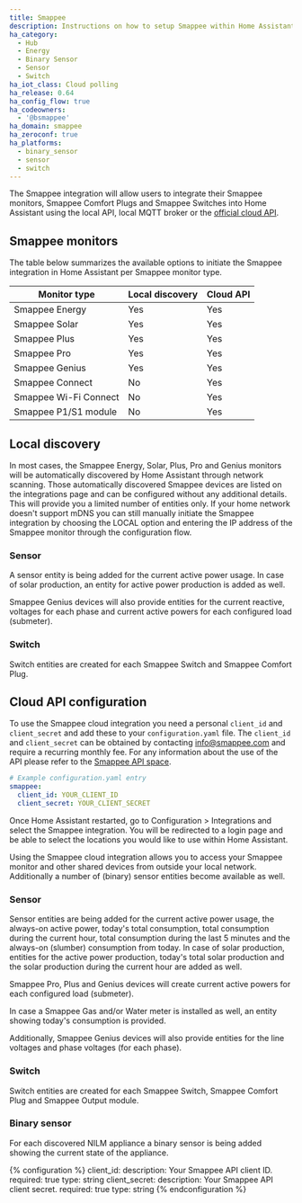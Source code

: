 ```yaml
---
title: Smappee
description: Instructions on how to setup Smappee within Home Assistant.
ha_category:
  - Hub
  - Energy
  - Binary Sensor
  - Sensor
  - Switch
ha_iot_class: Cloud polling
ha_release: 0.64
ha_config_flow: true
ha_codeowners:
  - '@bsmappee'
ha_domain: smappee
ha_zeroconf: true
ha_platforms:
  - binary_sensor
  - sensor
  - switch
---
```


The Smappee integration will allow users to integrate their Smappee monitors, Smappee Comfort Plugs and Smappee Switches into Home Assistant using the local API, local MQTT broker or the [official cloud API](https://smappee.atlassian.net/wiki/spaces/DEVAPI/overview).

## Smappee monitors

The table below summarizes the available options to initiate the Smappee integration in Home Assistant per Smappee monitor type.

|Monitor type|Local discovery|Cloud API|
|---|---|---|
|Smappee Energy|Yes|Yes|
|Smappee Solar|Yes|Yes|
|Smappee Plus|Yes|Yes|
|Smappee Pro|Yes|Yes|
|Smappee Genius|Yes|Yes|
|Smappee Connect|No|Yes|
|Smappee Wi-Fi Connect|No|Yes|
|Smappee P1/S1 module|No|Yes|

## Local discovery

In most cases, the Smappee Energy, Solar, Plus, Pro and Genius monitors will be automatically discovered by Home Assistant through network scanning.
Those automatically discovered Smappee devices are listed on the integrations page and can be configured without any additional details.
This will provide you a limited number of entities only.
If your home network doesn't support mDNS you can still manually initiate the Smappee integration by choosing the LOCAL option and entering the IP address of the Smappee monitor through the configuration flow.

### Sensor
A sensor entity is being added for the current active power usage. In case of solar production, an entity for active power production is added as well.

Smappee Genius devices will also provide entities for the current reactive, voltages for each phase and current active powers for each configured load (submeter).

### Switch

Switch entities are created for each Smappee Switch and Smappee Comfort Plug.


## Cloud API configuration

To use the Smappee cloud integration you need a personal `client_id` and `client_secret` and add these to your `configuration.yaml` file. The `client_id` and `client_secret` can be obtained by contacting [info@smappee.com](mailto:info@smappee.com) and require a recurring monthly fee.
For any information about the use of the API please refer to the [Smappee API space](https://smappee.atlassian.net/wiki/spaces/DEVAPI/overview).

```yaml
# Example configuration.yaml entry
smappee:
  client_id: YOUR_CLIENT_ID
  client_secret: YOUR_CLIENT_SECRET
```

Once Home Assistant restarted, go to Configuration > Integrations and select the Smappee integration. You will be redirected to a login page and be able to select the locations you would like to use within Home Assistant.

Using the Smappee cloud integration allows you to access your Smappee monitor and other shared devices from outside your local network. Additionally a number of (binary) sensor entities become available as well.

### Sensor

Sensor entities are being added for the current active power usage,
the always-on active power, today's total consumption,
total consumption during the current hour, total consumption during the last 5 minutes
and the always-on (slumber) consumption from today. In case of solar production, entities for the active power production, today's total solar production
and the solar production during the current hour are added as well.

Smappee Pro, Plus and Genius devices will create current active powers for each configured load (submeter).

In case a Smappee Gas and/or Water meter is installed as well, an entity showing today's consumption is provided.

Additionally, Smappee Genius devices will also provide entities for the line voltages and phase voltages (for each phase).

### Switch

Switch entities are created for each Smappee Switch, Smappee Comfort Plug and Smappee Output module.

### Binary sensor

For each discovered NILM appliance a binary sensor is being added showing the current state of the appliance.

{% configuration %}
client_id:
  description: Your Smappee API client ID.
  required: true
  type: string
client_secret:
  description: Your Smappee API client secret.
  required: true
  type: string
{% endconfiguration %}
